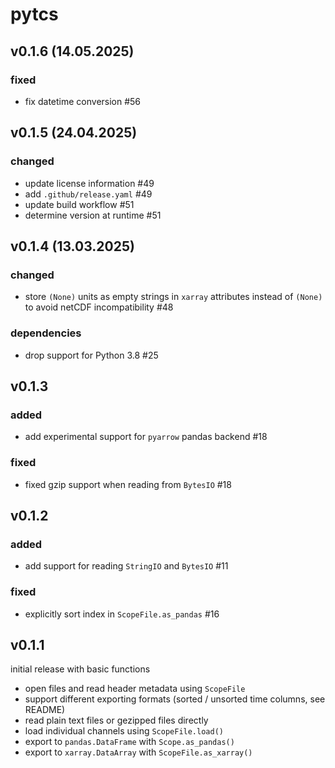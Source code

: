 # pytcs

## v0.1.6 (14.05.2025)

### fixed

- fix datetime conversion #56

## v0.1.5 (24.04.2025)

### changed

- update license information #49
- add `.github/release.yaml` #49
- update build workflow #51
- determine version at runtime #51

## v0.1.4 (13.03.2025)

### changed

- store `(None)` units as empty strings in `xarray` attributes instead of `(None)` to avoid netCDF incompatibility #48

### dependencies

- drop support for Python 3.8 #25

## v0.1.3

### added

- add experimental support for `pyarrow` pandas backend #18

### fixed

- fixed gzip support when reading from `BytesIO` #18

## v0.1.2

### added

- add support for reading `StringIO` and `BytesIO` #11

### fixed

- explicitly sort index in `ScopeFile.as_pandas` #16

## v0.1.1

initial release with basic functions

- open files and read header metadata using `ScopeFile`
- support different exporting formats (sorted / unsorted time columns, see README)
- read plain text files or gezipped files directly
- load individual channels using `ScopeFile.load()`
- export to `pandas.DataFrame` with `Scope.as_pandas()`
- export to `xarray.DataArray` with `ScopeFile.as_xarray()`
